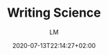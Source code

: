 ---
title: "Writing Science"
images: # Create a folder in /static/images/tools that has the same name as this current markdown file and place the images there. We only need the file name here. If this is not clear, please refer to existing tools as references.
  - path: writing-science-cover.jpg
categories:
  - Publishing and Sharing
  - Communications
tags:
  - Writing
  - Publication
  - Presentation
links:
  - name: goodread
    link: https://www.goodreads.com/book/show/13122323-writing-science
  - name: douban
    link: https://book.douban.com/subject/10567201/
summary: "As a scientist, you are a professional writer: your career is built on successful proposals and papers. Success isn't defined by getting papers into print, but by getting them into the reader's consciousness. Writing Science is built upon the idea that successful science writing tells a story. It uses that insight to discuss how to write more effectively."
features:
  - Instructions to write a good structured paper
  - Write with the flow
platforms:
  - "Book"
fields:
  - "General and Interdisciplinary"
plans:
  - name:
    description:
makers: # the makers of the tool
  - name: Joshua Schimel
    description: A Professor, first at the University of Alaska Fairbanks, and now at UC Santa Barbara, as well as journal editor, Program Chair, and other jobs that need doing to keep science and Academe running.
author: LM   # the person who submitted this tool to KausalFlow
date: 2020-07-13T22:14:27+02:00
draft: false
---